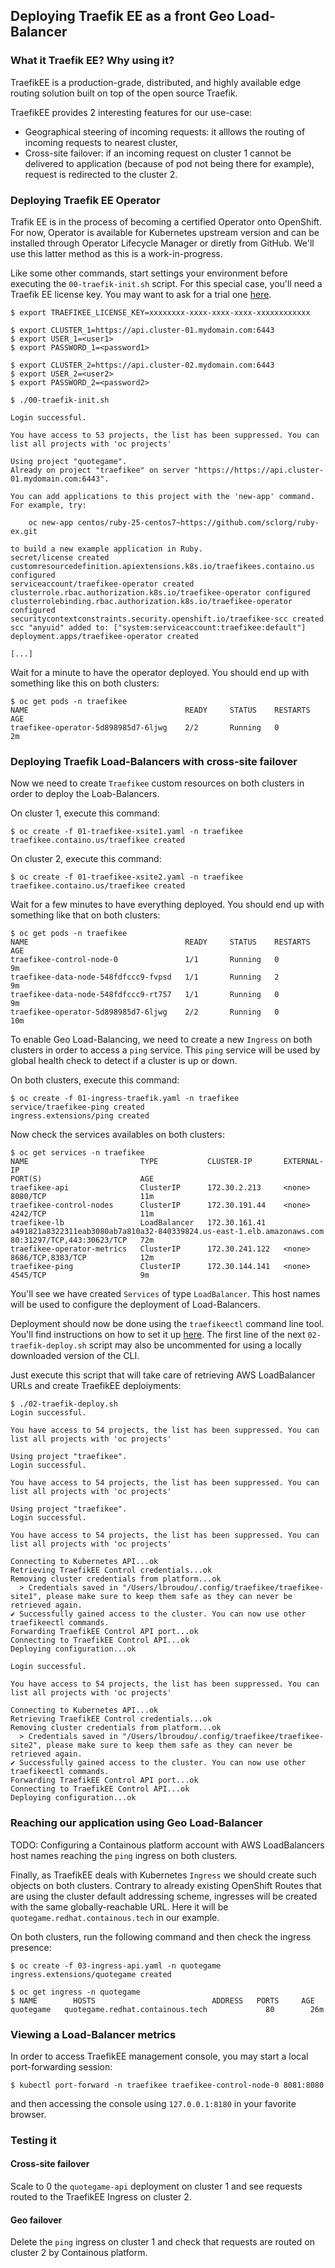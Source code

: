 ## Deploying Traefik EE as a front Geo Load-Balancer

### What it Traefik EE? Why using it?

TraefikEE is a production-grade, distributed, and highly available edge routing solution built on top of the open source Traefik.

TraefikEE provides 2 interesting features for our use-case:
* Geographical steering of incoming requests: it alllows the routing of incoming requests to nearest cluster,
* Cross-site failover: if an incoming request on cluster 1 cannot be delivered to application (because of pod not being there for example), request is redirected to the cluster 2.

### Deploying Traefik EE Operator

Trafik EE is in the process of becoming a certified Operator onto OpenShift. For now, Operator is available for Kubernetes upstream version and can be installed through Operator Lifecycle Manager or diretly from GitHub. We'll use this latter method as this is a work-in-progress.

Like some other commands, start settings your environment before executing the `00-traefik-init.sh` script. For this special case, you'll need a Traefik EE license key. You may want to ask for a trial one [here](https://containo.us/traefikee/).

```
$ export TRAEFIKEE_LICENSE_KEY=xxxxxxxx-xxxx-xxxx-xxxx-xxxxxxxxxxxx

$ export CLUSTER_1=https://api.cluster-01.mydomain.com:6443
$ export USER_1=<user1>
$ export PASSWORD_1=<password1>

$ export CLUSTER_2=https://api.cluster-02.mydomain.com:6443
$ export USER_2=<user2>
$ export PASSWORD_2=<password2>

$ ./00-traefik-init.sh

Login successful.

You have access to 53 projects, the list has been suppressed. You can list all projects with 'oc projects'

Using project "quotegame".
Already on project "traefikee" on server "https://https://api.cluster-01.mydomain.com:6443".

You can add applications to this project with the 'new-app' command. For example, try:

    oc new-app centos/ruby-25-centos7~https://github.com/sclorg/ruby-ex.git

to build a new example application in Ruby.
secret/license created
customresourcedefinition.apiextensions.k8s.io/traefikees.containo.us configured
serviceaccount/traefikee-operator created
clusterrole.rbac.authorization.k8s.io/traefikee-operator configured
clusterrolebinding.rbac.authorization.k8s.io/traefikee-operator configured
securitycontextconstraints.security.openshift.io/traefikee-scc created
scc "anyuid" added to: ["system:serviceaccount:traefikee:default"]
deployment.apps/traefikee-operator created

[...]
```

Wait for a minute to have the operator deployed. You should end up with something like this on both clusters:

```
$ oc get pods -n traefikee
NAME                                   READY     STATUS    RESTARTS   AGE
traefikee-operator-5d898985d7-6ljwg    2/2       Running   0          2m
```

### Deploying Traefik Load-Balancers with cross-site failover

Now we need to create `Traefikee` custom resources on both clusters in order to deploy the Loab-Balancers.

On cluster 1, execute this command:

```
$ oc create -f 01-traefikee-xsite1.yaml -n traefikee
traefikee.containo.us/traefikee created
```

On cluster 2, execute this command:

```
$ oc create -f 01-traefikee-xsite2.yaml -n traefikee
traefikee.containo.us/traefikee created
```

Wait for a few minutes to have everything deployed. You should end up with something like that on both clusters:

```
$ oc get pods -n traefikee
NAME                                   READY     STATUS    RESTARTS   AGE
traefikee-control-node-0               1/1       Running   0          9m
traefikee-data-node-548fdfccc9-fvpsd   1/1       Running   2          9m
traefikee-data-node-548fdfccc9-rt757   1/1       Running   0          9m
traefikee-operator-5d898985d7-6ljwg    2/2       Running   0          10m
```

To enable Geo Load-Balancing, we need to create a new `Ingress` on both clusters in order to access a `ping` service. This `ping` service will be used by global health check to detect if a cluster is up or down.

On both clusters, execute this command:

```
$ oc create -f 01-ingress-traefik.yaml -n traefikee
service/traefikee-ping created
ingress.extensions/ping created
```

Now check the services availables on both clusters:

```
$ oc get services -n traefikee
NAME                         TYPE           CLUSTER-IP       EXTERNAL-IP                                                              PORT(S)                      AGE
traefikee-api                ClusterIP      172.30.2.213     <none>                                                                   8080/TCP                     11m
traefikee-control-nodes      ClusterIP      172.30.191.44    <none>                                                                   4242/TCP                     11m
traefikee-lb                 LoadBalancer   172.30.161.41    a491821a8322311eab3080ab7a810a32-840339824.us-east-1.elb.amazonaws.com   80:31297/TCP,443:30623/TCP   72m
traefikee-operator-metrics   ClusterIP      172.30.241.122   <none>                                                                   8686/TCP,8383/TCP            12m
traefikee-ping               ClusterIP      172.30.144.141   <none>                                                                   4545/TCP                     9m
```

You'll see we have created `Services` of type `LoadBalancer`. This host names will be used to configure the deployment of Load-Balancers.

Deployment should now be done using the `traefikeectl` command line tool. You'll find instructions on how to set it up [here](https://docs.containo.us/references/cli/traefikeectl/). The first line of the next `02-traefik-deploy.sh` script may also be uncommented for using a locally downloaded version of the CLI.

Just execute this script that will take care of retrieving AWS LoadBalancer URLs and create TraefikEE deploiyments:

```
$ ./02-traefik-deploy.sh
Login successful.

You have access to 54 projects, the list has been suppressed. You can list all projects with 'oc projects'

Using project "traefikee".
Login successful.

You have access to 54 projects, the list has been suppressed. You can list all projects with 'oc projects'

Using project "traefikee".
Login successful.

You have access to 54 projects, the list has been suppressed. You can list all projects with 'oc projects'

Connecting to Kubernetes API...ok
Retrieving TraefikEE Control credentials...ok
Removing cluster credentials from platform...ok
  > Credentials saved in "/Users/lbroudou/.config/traefikee/traefikee-site1", please make sure to keep them safe as they can never be retrieved again.
✔ Successfully gained access to the cluster. You can now use other traefikeectl commands.
Forwarding TraefikEE Control API port...ok
Connecting to TraefikEE Control API...ok
Deploying configuration...ok

Login successful.

You have access to 54 projects, the list has been suppressed. You can list all projects with 'oc projects'

Connecting to Kubernetes API...ok
Retrieving TraefikEE Control credentials...ok
Removing cluster credentials from platform...ok
  > Credentials saved in "/Users/lbroudou/.config/traefikee/traefikee-site2", please make sure to keep them safe as they can never be retrieved again.
✔ Successfully gained access to the cluster. You can now use other traefikeectl commands.
Forwarding TraefikEE Control API port...ok
Connecting to TraefikEE Control API...ok
Deploying configuration...ok
```

### Reaching our application using Geo Load-Balancer

TODO: Configuring a Containous platform account with AWS LoadBalancers host names reaching the `ping` ingress on both clusters.

Finally, as TraefikEE deals with Kubernetes `Ingress` we should create such objects on both clusters. Contrary to already existing OpenShift Routes that are using the cluster default addressing scheme, ingresses will be created with the same globally-reachable URL. Here it will be `quotegame.redhat.containous.tech` in our example.

On both clusters, run the following command and then check the ingress presence:

```
$ oc create -f 03-ingress-api.yaml -n quotegame
ingress.extensions/quotegame created

$ oc get ingress -n quotegame
$ NAME        HOSTS                          ADDRESS   PORTS     AGE
quotegame   quotegame.redhat.containous.tech             80        26m
```

### Viewing a Load-Balancer metrics

In order to access TraefikEE management console, you may start a local port-forwarding session:

```
$ kubectl port-forward -n traefikee traefikee-control-node-0 8081:8080
```

and then accessing the console using `127.0.0.1:8180` in your favorite browser.

### Testing it

#### Cross-site failover

Scale to 0 the `quotegame-api` deployment on cluster 1 and see requests routed to the TraefikEE Ingress on cluster 2.

#### Geo failover

Delete the `ping` ingress on cluster 1 and check that requests are routed on cluster 2 by Containous platform.